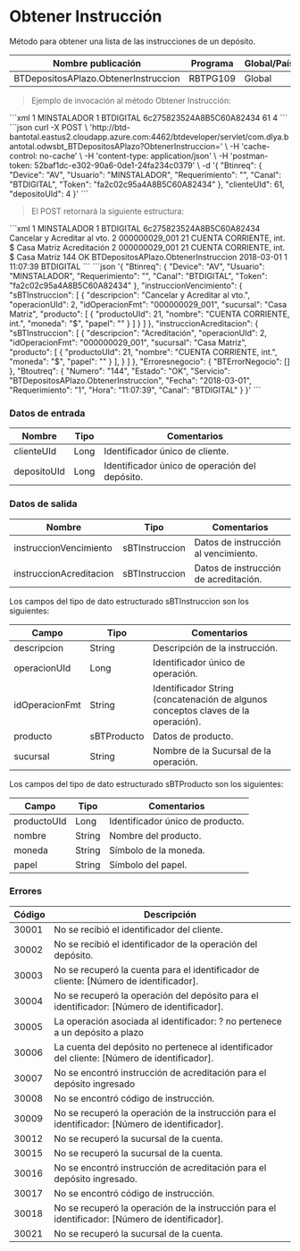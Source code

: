 # Obtener Instrucción 

Método para obtener una lista de las instrucciones de un depósito. 

Nombre publicación | Programa | Global/País 
--------- | ----------- | ----------- 
BTDepositosAPlazo.ObtenerInstruccion | RBTPG109 | Global 

> Ejemplo de invocación al método Obtener Instrucción: 

<code-group> 
<code-block title="XML" active> 
```xml 
<soapenv:Envelope xmlns:soapenv="http://schemas.xmlsoap.org/soap/envelope/" xmlns:bts="http://uy.com.dlya.bantotal/BTSOA/"> 
   <soapenv:Header/> 
   <soapenv:Body> 
      <bts:BTDepositosAPlazo.ObtenerInstruccion> 
         <bts:Btinreq> 
            <bts:Device>1</bts:Device> 
            <bts:Usuario>MINSTALADOR</bts:Usuario> 
            <bts:Requerimiento>1</bts:Requerimiento> 
            <bts:Canal>BTDIGITAL</bts:Canal> 
            <bts:Token>6c275823524A8B5C60A82434</bts:Token> 
         </bts:Btinreq> 
         <bts:clienteUId>61</bts:clienteUId> 
         <bts:depositoUId>4</bts:depositoUId> 
      </bts:BTDepositosAPlazo.ObtenerInstruccion> 
   </soapenv:Body> 
</soapenv:Envelope> 
``` 
</code-block> 

<code-block title="JSON"> 
```json 
curl -X POST \ 
  'http://btd-bantotal.eastus2.cloudapp.azure.com:4462/btdeveloper/servlet/com.dlya.bantotal.odwsbt_BTDepositosAPlazo?ObtenerInstruccion=' \ 
  -H 'cache-control: no-cache' \ 
  -H 'content-type: application/json' \ 
  -H 'postman-token: 52baf1dc-e302-90a6-0de1-24fa234c0379' \ 
  -d '{ 
	"Btinreq": { 
		"Device": "AV", 
		"Usuario": "MINSTALADOR", 
		"Requerimiento": "", 
		"Canal": "BTDIGITAL", 
		"Token": "fa2c02c95a4A8B5C60A82434" 
	}, 
   "clienteUId": 61, 
	"depositoUId": 4 
}' 
``` 
</code-block> 
</code-group> 

> El POST retornará la siguiente estructura: 

<code-group> 
<code-block title="XML" active> 
```xml 
<SOAP-ENV:Envelope xmlns:SOAP-ENV="http://schemas.xmlsoap.org/soap/envelope/" xmlns:xsd="http://www.w3.org/2001/XMLSchema" xmlns:SOAP-ENC="http://schemas.xmlsoap.org/soap/encoding/" xmlns:xsi="http://www.w3.org/2001/XMLSchema-instance"> 
   <SOAP-ENV:Body> 
      <BTDepositosAPlazo.ObtenerInstruccionResponse xmlns="http://uy.com.dlya.bantotal/BTSOA/"> 
         <Btinreq> 
            <Device>1</Device> 
            <Usuario>MINSTALADOR</Usuario> 
            <Requerimiento>1</Requerimiento> 
            <Canal>BTDIGITAL</Canal> 
            <Token>6c275823524A8B5C60A82434</Token> 
         </Btinreq> 
         <instruccionVencimiento> 
            <sBTInstruccion> 
               <descripcion>Cancelar y Acreditar al vto.</descripcion> 
               <operacionUId>2</operacionUId> 
               <idOperacionFmt>000000029_001</idOperacionFmt> 
               <producto> 
                  <productoUId>21</productoUId> 
                  <nombre>CUENTA CORRIENTE, int.</nombre> 
                  <moneda>$</moneda> 
                  <papel/> 
               </producto> 
               <sucursal>Casa Matriz</sucursal> 
            </sBTInstruccion> 
         </instruccionVencimiento> 
         <instruccionAcreditacion> 
            <sBTInstruccion> 
               <descripcion>Acreditación</descripcion> 
               <operacionUId>2</operacionUId> 
               <idOperacionFmt>000000029_001</idOperacionFmt> 
               <producto> 
                  <productoUId>21</productoUId> 
                  <nombre>CUENTA CORRIENTE, int.</nombre> 
                  <moneda>$</moneda> 
                  <papel/> 
               </producto> 
               <sucursal>Casa Matriz</sucursal> 
            </sBTInstruccion> 
         </instruccionAcreditacion> 
         <Erroresnegocio></Erroresnegocio> 
         <Btoutreq> 
            <Numero>144</Numero> 
            <Estado>OK</Estado> 
            <Servicio>BTDepositosAPlazo.ObtenerInstruccion</Servicio> 
            <Fecha>2018-03-01</Fecha> 
            <Requerimiento>1</Requerimiento> 
            <Hora>11:07:39</Hora> 
            <Canal>BTDIGITAL</Canal> 
         </Btoutreq> 
      </BTDepositosAPlazo.ObtenerInstruccionResponse> 
   </SOAP-ENV:Body> 
</SOAP-ENV:Envelope> 
``` 
</code-block> 

<code-block title="JSON"> 
```json 
'{ 
	"Btinreq": { 
		"Device": "AV", 
		"Usuario": "MINSTALADOR", 
		"Requerimiento": "", 
		"Canal": "BTDIGITAL", 
		"Token": "fa2c02c95a4A8B5C60A82434" 
	}, 
   "instruccionVencimiento": { 
      "sBTInstruccion": [ { 
         "descripcion": "Cancelar y Acreditar al vto.", 
         "operacionUId": 2, 
         "idOperacionFmt": "000000029_001", 
         "sucursal": "Casa Matriz", 
         "producto": [ { 
           "productoUId": 21, 
               "nombre": "CUENTA CORRIENTE, int.", 
               "moneda": "$", 
               "papel": "" 
            } 
         ] 
      } 
      ] 
   }, 
   "instruccionAcreditacion": { 
      "sBTInstruccion": [ { 
         "descripcion": "Acreditación", 
         "operacionUId": 2, 
         "idOperacionFmt": "000000029_001", 
         "sucursal": "Casa Matriz", 
         "producto": [ { 
               "productoUId": 21, 
               "nombre": "CUENTA CORRIENTE, int.", 
               "moneda": "$", 
               "papel": "" 
            } 
         ], 
      } 
      ] 
    }, 
    "Erroresnegocio": { 
        "BTErrorNegocio": [] 
    }, 
    "Btoutreq": { 
        "Numero": "144", 
        "Estado": "OK", 
        "Servicio": "BTDepositosAPlazo.ObtenerInstruccion", 
        "Fecha": "2018-03-01", 
        "Requerimiento": "1", 
        "Hora": "11:07:39", 
        "Canal": "BTDIGITAL" 
    } 
}' 
``` 
</code-block> 
</code-group>  

### Datos de entrada 

Nombre | Tipo | Comentarios 
--------- | ----------- | ----------- 
clienteUId | Long | Identificador único de cliente. 
depositoUId | Long | Identificador único de operación del depósito. 

### Datos de salida 

Nombre | Tipo | Comentarios 
--------- | ----------- | ----------- 
instruccionVencimiento | sBTInstruccion | Datos de instrucción al vencimiento. 
instruccionAcreditacion | sBTInstruccion | Datos de instrucción de acreditación. 

Los campos del tipo de dato estructurado sBTInstruccion son los siguientes: 

Campo | Tipo | Comentarios 
--------- | ----------- | ----------- 
descripcion | String | Descripción de la instrucción. 
operacionUId | Long | Identificador único de operación. 
idOperacionFmt | String | Identificador String (concatenación de algunos conceptos claves de la operación). 
producto | sBTProducto | Datos de producto. 
sucursal | String | Nombre de la Sucursal de la operación. 

Los campos del tipo de dato estructurado sBTProducto son los siguientes:  

Campo | Tipo | Comentarios 
--------- | ----------- | ----------- 
productoUId | Long | Identificador único de producto. 
nombre | String | Nombre del producto. 
moneda | String | Símbolo de la moneda. 
papel | String | Símbolo del papel. 

### Errores 

Código | Descripción 
--------- | ----------- 
30001 | No se recibió el identificador del cliente. 
30002 | No se recibió el identificador de la operación del depósito. 
30003 | No se recuperó la cuenta para el identificador de cliente: [Número de identificador]. 
30004 | No se recuperó la operación del depósito para el identificador: [Número de identificador]. 
30005 | La operación asociada al identificador: ? no pertenece a un depósito a plazo 
30006 | La cuenta del depósito no pertenece al identificador del cliente: [Número de identificador]. 
30007 | No se encontró instrucción de acreditación para el depósito ingresado 
30008 | No se encontró código de instrucción. 
30009 | No se recuperó la operación de la instrucción para el identificador: [Número de identificador]. 
30012 | No se recuperó la sucursal de la cuenta. 
30015 | No se recuperó la sucursal de la cuenta. 
30016 | No se encontró instrucción de acreditación para el depósito ingresado. 
30017 | No se encontró código de instrucción. 
30018 | No se recuperó la operación de la instrucción para el identificador: [Número de identificador]. 
30021 | No se recuperó la sucursal de la cuenta. 

 
